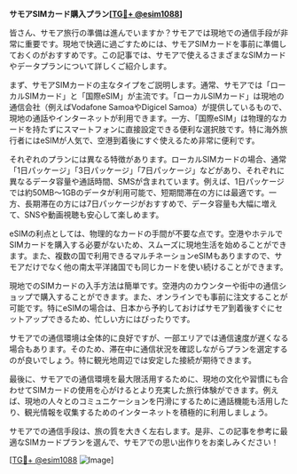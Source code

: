 **サモアSIMカード購入プラン[[TG💪+ @esim1088](https://t.me/s/esim1088)]**

皆さん、サモア旅行の準備は進んでいますか？サモアでは現地での通信手段が非常に重要です。現地で快適に過ごすためには、サモアSIMカードを事前に準備しておくのがおすすめです。この記事では、サモアで使えるさまざまなSIMカードやデータプランについて詳しくご紹介します。

まず、サモアSIMカードの主なタイプをご説明します。通常、サモアでは「ローカルSIMカード」と「国際eSIM」が主流です。「ローカルSIMカード」は現地の通信会社（例えばVodafone SamoaやDigicel Samoa）が提供しているもので、現地の通話やインターネットが利用できます。一方、「国際eSIM」は物理的なカードを持たずにスマートフォンに直接設定できる便利な選択肢です。特に海外旅行者にはeSIMが人気で、空港到着後にすぐ使えるため非常に便利です。

それぞれのプランには異なる特徴があります。ローカルSIMカードの場合、通常「1日パッケージ」「3日パッケージ」「7日パッケージ」などがあり、それぞれに異なるデータ容量や通話時間、SMSが含まれています。例えば、1日パッケージでは約50MB～1GBのデータが利用可能で、短期間滞在の方には最適です。一方、長期滞在の方には7日パッケージがおすすめで、データ容量も大幅に増えて、SNSや動画視聴も安心して楽しめます。

eSIMの利点としては、物理的なカードの手間が不要な点です。空港やホテルでSIMカードを購入する必要がないため、スムーズに現地生活を始めることができます。また、複数の国で利用できるマルチネーションeSIMもありますので、サモアだけでなく他の南太平洋諸国でも同じカードを使い続けることができます。

現地でのSIMカードの入手方法は簡単です。空港内のカウンターや街中の通信ショップで購入することができます。また、オンラインでも事前に注文することが可能です。特にeSIMの場合は、日本から予約しておけばサモア到着後すぐにセットアップできるため、忙しい方にはぴったりです。

サモアでの通信環境は全体的に良好ですが、一部エリアでは通信速度が遅くなる場合もあります。そのため、滞在中に通信状況を確認しながらプランを選定するのが良いでしょう。特に観光地周辺では安定した接続が期待できます。

最後に、サモアでの通信環境を最大限活用するために、現地の文化や習慣にも合わせてSIMカードの使用を心がけるとより充実した旅行体験ができます。例えば、現地の人々とのコミュニケーションを円滑にするために通話機能も活用したり、観光情報を収集するためのインターネットを積極的に利用しましょう。

サモアでの通信手段は、旅の質を大きく左右します。是非、この記事を参考に最適なSIMカードプランを選んで、サモアでの思い出作りをお楽しみください！

[[TG💪+ @esim1088](https://t.me/s/esim1088) ![Image](https://i.postimg.cc/Y0z9fWf4/image.png)]